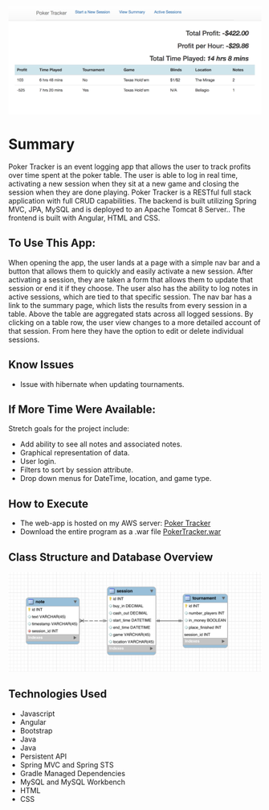 <p align="center">
<img src="https://github.com/theguywhodoesthething/PokerTracker/blob/master/pokertracker.png">

# Summary
Poker Tracker is an event logging app that allows the user to track profits over time spent at the poker table. The user is able to log in real time, activating a new session when they sit at a new game and closing the session when they are done playing. Poker Tracker is a RESTful full stack application with full CRUD capabilities. The backend is built utilizing Spring MVC, JPA, MySQL and is deployed to an Apache Tomcat 8 Server.. The frontend is built with Angular, HTML and CSS.

## To Use This App:
When opening the app, the user lands at a page with a simple nav bar and a button that allows them to quickly and easily activate a new session. After activating a session, they are taken a form that allows them to update that session or end it if they choose. The user also has the ability to log notes in active sessions, which are tied to that specific session. The nav bar has a link to the summary page, which lists the results from every session in a table. Above the table are aggregated stats across all logged sessions. By clicking on a table row, the user view changes to a more detailed account of that session. From here they have the option to edit or delete individual sessions.

## Know Issues
- Issue with hibernate when updating tournaments.

## If More Time Were Available:
  Stretch goals for the project include:
  - Add ability to see all notes and associated notes.
  - Graphical representation of data.
  - User login.
  - Filters to sort by session attribute.
  - Drop down menus for DateTime, location, and game type.

## How to Execute
- The web-app is hosted on my AWS server:
<a href="http://52.34.71.100:8080/PokerTracker/#/">Poker Tracker</a>
- Download the entire program as a .war file
<a href="https://github.com/theguywhodoesthething/PokerTracker/blob/master/PokerTracker.war">PokerTracker.war</a>

## Class Structure and Database Overview

<p align="center">
<img src="https://github.com/theguywhodoesthething/PokerTracker/blob/master/schema.png">

## Technologies Used
- Javascript
- Angular
- Bootstrap
- Java
- Java
- Persistent API
- Spring MVC and Spring STS
- Gradle Managed Dependencies
- MySQL and MySQL Workbench
- HTML
- CSS
